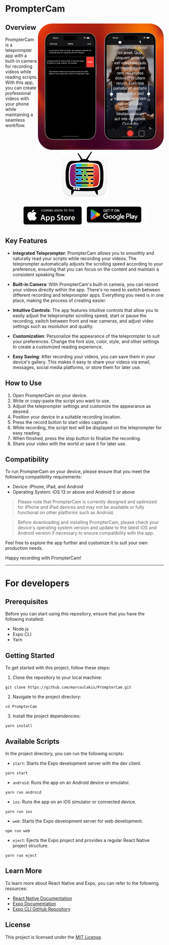 # PrompterCam


<div>
  <img src="https://raw.githubusercontent.com/marcoulakis/PrompterCam/main/.github/images/all-bg.png" alt="Scrennshot-of-Home-dark" height="400" align="right"/>
  
  
  <h2>Overview</h2>
  <p align="left">PrompterCam is a teleprompter app with a built-in camera for recording videos while reading scripts. With this app, you can create professional videos with your phone while maintaining a seamless workflow.</p>
  <p align="center">
    <img src="https://raw.githubusercontent.com/marcoulakis/PrompterCam/main/.github/images/logo.png" alt="logo" width="150" />
    <p align="center">
      <img src="https://raw.githubusercontent.com/marcoulakis/PrompterCam/main/.github/images/app-store.png" alt="App Store" width="185" />
      <a href="https://play.google.com/store/apps/details?id=teleprompter.camera">
        <img src="https://raw.githubusercontent.com/marcoulakis/PrompterCam/main/.github/images/google-play.png" alt="Google Play" width="200" />
      </a>
    </div>
  </p>
</div>


## Key Features
- **Integrated Teleprompter**: PrompterCam allows you to smoothly and naturally read your scripts while recording your videos. The teleprompter automatically adjusts the scrolling speed according to your preference, ensuring that you can focus on the content and maintain a consistent speaking flow.

- **Built-in Camera**: With PrompterCam's built-in camera, you can record your videos directly within the app. There's no need to switch between different recording and teleprompter apps. Everything you need is in one place, making the process of creating easier.

- **Intuitive Controls**: The app features intuitive controls that allow you to easily adjust the teleprompter scrolling speed, start or pause the recording, switch between front and rear cameras, and adjust video settings such as resolution and quality.

- **Customization**: Personalize the appearance of the teleprompter to suit your preferences. Change the font size, color, style, and other settings to create a customized reading experience.

- **Easy Saving**: After recording your videos, you can save them in your device's gallery. This makes it easy to share your videos via email, messages, social media platforms, or store them for later use.

## How to Use
1. Open PrompterCam on your device.
2. Write or copy-paste the script you want to use.
3. Adjust the teleprompter settings and customize the appearance as desired.
4. Position your device in a suitable recording location.
5. Press the record button to start video capture.
6. While recording, the script text will be displayed on the teleprompter for easy reading.
7. When finished, press the stop button to finalize the recording.
8. Share your video with the world or save it for later use.


 ## Compatibility

To run PrompterCam on your device, please ensure that you meet the following compatibility requirements:

- Device: iPhone, iPad, and Android
- Operating System: iOS 13 or above and Android 5 or above

> Please note that PrompterCam is currently designed and optimized for
> iPhone and iPad devices and may not be available or fully functional on other
> platforms such as Android.

> Before downloading and installing PrompterCam, please check your
> device's operating system version and update to the latest iOS and Android version
> if necessary to ensure compatibility with the app.

 Feel free to explore the app further and customize it to suit your own production needs.

Happy recording with PrompterCam!

---

# For developers

## Prerequisites

Before you can start using this repository, ensure that you have the following installed:

- Node.js
- Expo CLI
- Yarn

## Getting Started

To get started with this project, follow these steps:

1. Clone the repository to your local machine:
```
git clone https://github.com/marcoulakis/PrompterCam.git
```

2. Navigate to the project directory:
```
cd PrompterCam
```

3. Install the project dependencies:
```
yarn install
```

## Available Scripts

In the project directory, you can run the following scripts:

- `start`: Starts the Expo development server with the dev client.
```
yarn start
```

- `android`: Runs the app on an Android device or emulator.
```
yarn run android
```

- `ios`: Runs the app on an iOS simulator or connected device.
```
yarn run ios
```

- `web`: Starts the Expo development server for web development.
```
npm run web
```

- `eject`: Ejects the Expo project and provides a regular React Native project structure.
```
yarn run eject
```


## Learn More

To learn more about React Native and Expo, you can refer to the following resources:
- [React Native Documentation](https://reactnative.dev/docs/getting-started)
- [Expo Documentation](https://docs.expo.io)
- [Expo CLI GitHub Repository](https://github.com/expo/expo-cli)

## License

This project is licensed under the [MIT License](LICENSE).
